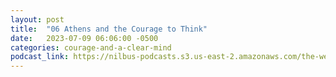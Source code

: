 ```yaml
---
layout: post
title:  "06 Athens and the Courage to Think"
date:   2023-07-09 06:06:00 -0500
categories: courage-and-a-clear-mind
podcast_link: https://nilbus-podcasts.s3.us-east-2.amazonaws.com/the-well-trained-mind/Courage%20and%20a%20Clear%20Mind/06%20Athens%20and%20the%20Courage%20to%20Think.mp3
---
```

